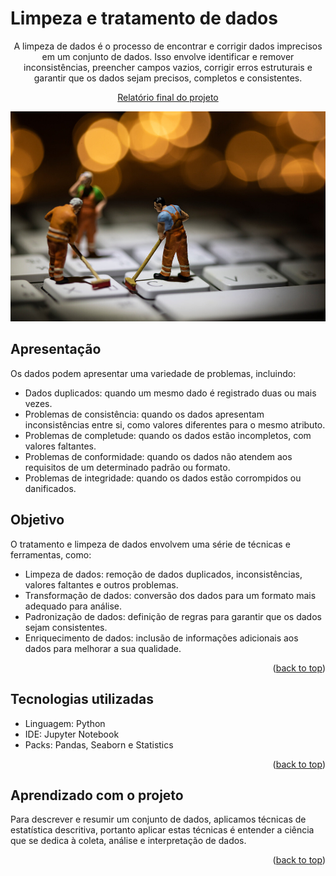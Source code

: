 <a id="readme-top"></a>

# Limpeza e tratamento de dados
<div align="center">
    <p>A limpeza de dados é o processo de encontrar e corrigir dados imprecisos em um conjunto de dados. Isso envolve identificar e remover inconsistências, preencher campos vazios, corrigir erros estruturais e garantir que os dados sejam precisos, completos e consistentes.</p> 
    <p><a href="relatorios/relatorio.pdf">Relatório final do projeto</a></p>   
    <img src="scripts/img/Data-Cleaning.jpg" width=600>    
</div>

## Apresentação

Os dados podem apresentar uma variedade de problemas, incluindo:

* Dados duplicados: quando um mesmo dado é registrado duas ou mais vezes.
* Problemas de consistência: quando os dados apresentam inconsistências entre si, como valores diferentes para o mesmo atributo.
* Problemas de completude: quando os dados estão incompletos, com valores faltantes.
* Problemas de conformidade: quando os dados não atendem aos requisitos de um determinado padrão ou formato.
* Problemas de integridade: quando os dados estão corrompidos ou danificados.

## Objetivo 
O tratamento e limpeza de dados envolvem uma série de técnicas e ferramentas, como:

* Limpeza de dados: remoção de dados duplicados, inconsistências, valores faltantes e outros problemas.
* Transformação de dados: conversão dos dados para um formato mais adequado para análise.
* Padronização de dados: definição de regras para garantir que os dados sejam consistentes.
* Enriquecimento de dados: inclusão de informações adicionais aos dados para melhorar a sua qualidade.
<p align="right">(<a href="#readme-top">back to top</a>)</p>

## Tecnologias utilizadas
* Linguagem: Python
* IDE: Jupyter Notebook
* Packs: Pandas, Seaborn e Statistics
<p align="right">(<a href="#readme-top">back to top</a>)</p>

## Aprendizado com o projeto
Para descrever e resumir um conjunto de dados, aplicamos técnicas de estatística descritiva, 
portanto aplicar estas técnicas é entender a ciência que se dedica à coleta, análise e interpretação de dados.
<p align="right">(<a href="#readme-top">back to top</a>)</p>

